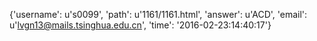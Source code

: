 {'username': u's0099', 'path': u'1161/1161.html', 'answer': u'ACD', 'email': u'lvgn13@mails.tsinghua.edu.cn', 'time': '2016-02-23:14:40:17'}